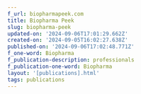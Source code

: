 ```yaml
---
f_url: biopharmapeek.com
title: Biopharma Peek
slug: biopharma-peek
updated-on: '2024-09-06T17:01:29.662Z'
created-on: '2024-09-05T16:02:27.638Z'
published-on: '2024-09-06T17:02:48.771Z'
f_one-word: Biopharma
f_publication-description: professionals
f_publication-one-word: Biopharma
layout: '[publications].html'
tags: publications
---
```



